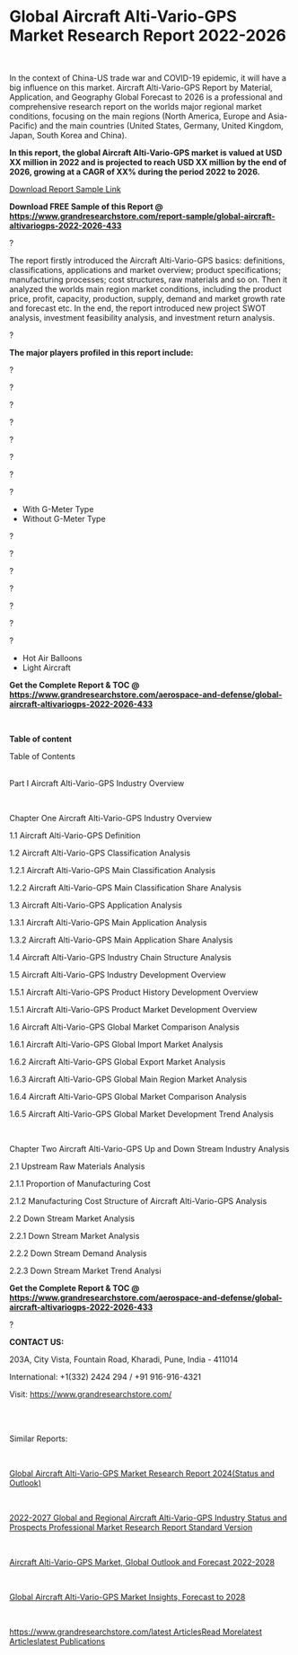 <h1>Global Aircraft Alti-Vario-GPS Market Research Report 2022-2026</h1><br/><p>In the context of China-US trade war and COVID-19 epidemic, it will have a big influence on this market. Aircraft Alti-Vario-GPS Report by Material, Application, and Geography Global Forecast to 2026 is a professional and comprehensive research report on the worlds major regional market conditions, focusing on the main regions (North America, Europe and Asia-Pacific) and the main countries (United States, Germany, United Kingdom, Japan, South Korea and China).</p>
 
 
 
 <p><strong>In this report, the global Aircraft Alti-Vario-GPS market is valued at USD XX million in 2022 and is projected to reach USD XX million by the end of 2026, growing at a <strong>CAGR</strong> of XX% during the period 2022 to 2026.</strong></p>
 
 
 
 <p><a href="https://www.grandresearchstore.com/mr-admin/report-sample/global-aircraft-altivariogps-2022-2026-433">Download Report Sample Link</a></p>
 
 
 
 <div><b>Download FREE Sample of this Report @ <a href="https://www.grandresearchstore.com/report-sample/global-aircraft-altivariogps-2022-2026-433">https://www.grandresearchstore.com/report-sample/global-aircraft-altivariogps-2022-2026-433</a></b></div>
 
 
 
 <p>? </p>
 
 
 
 <p>The report firstly introduced the Aircraft Alti-Vario-GPS basics: definitions, classifications, applications and market overview; product specifications; manufacturing processes; cost structures, raw materials and so on. Then it analyzed the worlds main region market conditions, including the product price, profit, capacity, production, supply, demand and market growth rate and forecast etc. In the end, the report introduced new project SWOT analysis, investment feasibility analysis, and investment return analysis.</p>
 
 
 
 <p>? </p>
 
 
 
 <p><strong>The <strong>major players</strong> profiled in this report include:</strong></p>
 
 
 
 <p>? </p>
 
 
 
 <p>? </p>
 
 
 
 <p>? </p>
 
 
 
 <p>? </p>
 
 
 
 <p>? </p>
 
 
 
 <p>? </p>
 
 
 
 <p>? </p>
 
 
 
 <p>? </p>
 
 
 
 <ul>
 
 <li>With G-Meter Type</li>
 
 <li>Without G-Meter Type</li>
 
 </ul>
 
 
 
 <p>? </p>
 
 
 
 <p>? </p>
 
 
 
 <p>? </p>
 
 
 
 <p>? </p>
 
 
 
 <p>? </p>
 
 
 
 <p>? </p>
 
 
 
 <p>? </p>
 
 
 
 <ul>
 
 <li>Hot Air Balloons</li>
 
 <li>Light Aircraft</li>
 
 </ul>
 
 
 
 <div><b>Get the Complete Report & TOC @ <a href="https://www.grandresearchstore.com/aerospace-and-defense/global-aircraft-altivariogps-2022-2026-433">https://www.grandresearchstore.com/aerospace-and-defense/global-aircraft-altivariogps-2022-2026-433</a></b></div>
 
 
 
 <p><br />
 
 <b>Table of content</b></p>
 
 
 
 <p>Table of Contents<br />
 
 <br />
 
 Part I Aircraft Alti-Vario-GPS Industry Overview<br />
 
 <br />
 
 Chapter One Aircraft Alti-Vario-GPS Industry Overview<br />
 
 1.1 Aircraft Alti-Vario-GPS Definition<br />
 
 1.2 Aircraft Alti-Vario-GPS Classification Analysis<br />
 
 1.2.1 Aircraft Alti-Vario-GPS Main Classification Analysis<br />
 
 1.2.2 Aircraft Alti-Vario-GPS Main Classification Share Analysis<br />
 
 1.3 Aircraft Alti-Vario-GPS Application Analysis<br />
 
 1.3.1 Aircraft Alti-Vario-GPS Main Application Analysis<br />
 
 1.3.2 Aircraft Alti-Vario-GPS Main Application Share Analysis<br />
 
 1.4 Aircraft Alti-Vario-GPS Industry Chain Structure Analysis<br />
 
 1.5 Aircraft Alti-Vario-GPS Industry Development Overview<br />
 
 1.5.1 Aircraft Alti-Vario-GPS Product History Development Overview<br />
 
 1.5.1 Aircraft Alti-Vario-GPS Product Market Development Overview<br />
 
 1.6 Aircraft Alti-Vario-GPS Global Market Comparison Analysis<br />
 
 1.6.1 Aircraft Alti-Vario-GPS Global Import Market Analysis<br />
 
 1.6.2 Aircraft Alti-Vario-GPS Global Export Market Analysis<br />
 
 1.6.3 Aircraft Alti-Vario-GPS Global Main Region Market Analysis<br />
 
 1.6.4 Aircraft Alti-Vario-GPS Global Market Comparison Analysis<br />
 
 1.6.5 Aircraft Alti-Vario-GPS Global Market Development Trend Analysis<br />
 
 <br />
 
 Chapter Two Aircraft Alti-Vario-GPS Up and Down Stream Industry Analysis<br />
 
 2.1 Upstream Raw Materials Analysis<br />
 
 2.1.1 Proportion of Manufacturing Cost<br />
 
 2.1.2 Manufacturing Cost Structure of Aircraft Alti-Vario-GPS Analysis<br />
 
 2.2 Down Stream Market Analysis<br />
 
 2.2.1 Down Stream Market Analysis<br />
 
 2.2.2 Down Stream Demand Analysis<br />
 
 2.2.3 Down Stream Market Trend Analysi</p>
 
 
 
 <div><b>Get the Complete Report & TOC @ <a href="https://www.grandresearchstore.com/aerospace-and-defense/global-aircraft-altivariogps-2022-2026-433">https://www.grandresearchstore.com/aerospace-and-defense/global-aircraft-altivariogps-2022-2026-433</a></b></div>
 
 
 
 <p>? </p>
 
 
 
 <p><b>CONTACT US:</b><br />
 
 203A, City Vista, Fountain Road, Kharadi, Pune, India - 411014<br />
 
 International: +1(332) 2424 294 / +91 916-916-4321<br />
 
 Visit: <a href="https://www.grandresearchstore.com/">https://www.grandresearchstore.com/</a><br />
 
 <br />
 
 <br />
 
 Similar Reports:<br />
 
 <br />
 
 <a href="https://www.grandresearchstore.com/automotive-and-transportation/global-aircraft-altivariogps-2024-809">Global Aircraft Alti-Vario-GPS Market Research Report 2024(Status and Outlook)</a><br />
 
 <br />
 
 <a href="https://www.grandresearchstore.com/automotive-and-transportation/global-regional-aircraft-altivariogps-2022-2027-717">2022-2027 Global and Regional Aircraft Alti-Vario-GPS Industry Status and Prospects Professional Market Research Report Standard Version</a><br />
 
 <br />
 
 <a href="https://www.grandresearchstore.com/automotive-and-transportation/global-aircraft-altivariogps-forecast-2022-2028-731">Aircraft Alti-Vario-GPS Market, Global Outlook and Forecast 2022-2028</a><br />
 
 <br />
 
 <a href="https://www.grandresearchstore.com/automotive-and-transportation/global-aircraft-altivariogps-2028-756">Global Aircraft Alti-Vario-GPS Market Insights, Forecast to 2028</a><br />
 
 <br />
 
 <a href="https://gyeongbokgung.com">https://www.grandresearchstore.com/</a><a href="https://hallyeomaritime.com">latest Articles</a><a href="https://jingwansa.com">Read More</a><a href="https://nguoiviet.jp/">latest Articles</a><a href="https://www.intelmarketresearch.com/">latest Publications</a></p>